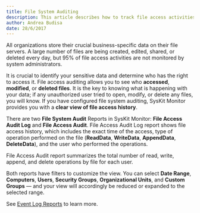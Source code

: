 ```yaml
---
title: File System Auditing
description: This article describes how to track file access activities, which include who accessed, modified, or deleted certain files.
author: Andrea Budisa
date: 28/6/2017
---
```

All organizations store their crucial business-specific data on their file servers. A large number of files are being created, edited, shared, or deleted every day, but 95% of file access activities are not monitored by system administrators.

It is crucial to identify your sensitive data and determine who has the right to access it. File access auditing allows you to see who **accessed**, **modified**, or **deleted files**. It is the key to knowing what is happening with your data; if any unauthorized user tried to open, modify, or delete any files, you will know. If you have configured file system auditing, SysKit Monitor provides you with a **clear view of file access history**.

There are two **File System Audit** Reports in SysKit Monitor: **File Access Audit Log** and **File Access Audit**.
File Access Audit Log report shows file access history, which includes the exact time of the access, type of operation performed on the file (**ReadData**, **WriteData**, **AppendData**, **DeleteData**), and the user who performed the operations.

File Access Audit report summarizes the total number of read, write, append, and delete operations by file for each user.

Both reports have filters to customize the view. You can select **Date Range**, **Computers**, **Users**, **Security Groups**, **Organizational Units**, and **Custom Groups** — and your view will accordingly be reduced or expanded to the selected range.

See [Event Log Reports](#internal/get-to-know-syskit-monitor/reports/event-log-reports) to learn more.